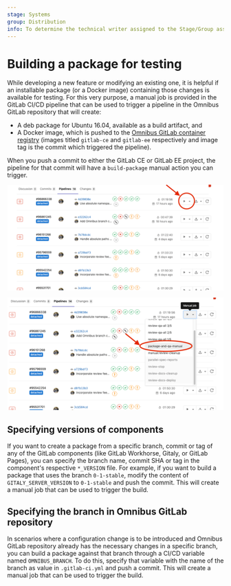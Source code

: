 ```yaml
---
stage: Systems
group: Distribution
info: To determine the technical writer assigned to the Stage/Group associated with this page, see https://about.gitlab.com/handbook/engineering/ux/technical-writing/#assignments
---
```


# Building a package for testing

While developing a new feature or modifying an existing one, it is helpful if an
installable package (or a Docker image) containing those changes is available
for testing. For this very purpose, a manual job is provided in the GitLab CI/CD
pipeline that can be used to trigger a pipeline in the Omnibus GitLab repository
that will create:

- A deb package for Ubuntu 16.04, available as a build artifact, and
- A Docker image, which is pushed to the [Omnibus GitLab container
  registry](https://gitlab.com/gitlab-org/omnibus-gitlab/container_registry)
  (images titled `gitlab-ce` and `gitlab-ee` respectively and image tag is the
  commit which triggered the pipeline).

When you push a commit to either the GitLab CE or GitLab EE project, the
pipeline for that commit will have a `build-package` manual action you can
trigger.

![Manual actions](img/build_package_v12_6.png)

![Build package manual action](img/trigger_build_package_v12_6.png)

## Specifying versions of components

If you want to create a package from a specific branch, commit or tag of any of
the GitLab components (like GitLab Workhorse, Gitaly, or GitLab Pages), you
can specify the branch name, commit SHA or tag in the component's respective
`*_VERSION` file. For example, if you want to build a package that uses the
branch `0-1-stable`, modify the content of `GITALY_SERVER_VERSION` to
`0-1-stable` and push the commit. This will create a manual job that can be
used to trigger the build.

## Specifying the branch in Omnibus GitLab repository

In scenarios where a configuration change is to be introduced and Omnibus GitLab
repository already has the necessary changes in a specific branch, you can build
a package against that branch through a CI/CD variable named
`OMNIBUS_BRANCH`. To do this, specify that variable with the name of
the branch as value in `.gitlab-ci.yml` and push a commit. This will create a
manual job that can be used to trigger the build.
